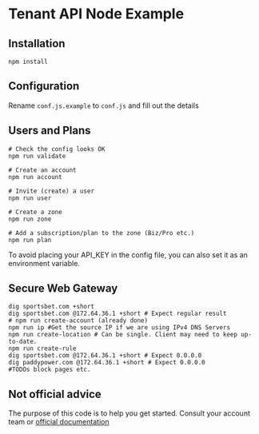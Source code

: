 # Tenant API Node Example

## Installation
`npm install`

## Configuration
Rename `conf.js.example` to `conf.js` and fill out the details

## Users and Plans
```
# Check the config looks OK
npm run validate

# Create an account
npm run account

# Invite (create) a user
npm run user

# Create a zone
npm run zone

# Add a subscription/plan to the zone (Biz/Pro etc.)
npm run plan
```

To avoid placing your API_KEY in the config file, you can also set it as an environment variable.

## Secure Web Gateway
```
dig sportsbet.com +short
dig sportsbet.com @172.64.36.1 +short # Expect regular result
# npm run create-account (already done)
npm run ip #Get the source IP if we are using IPv4 DNS Servers
npm run create-location # Can be single. Client may need to keep up-to-date.
npm run create-rule 
dig sportsbet.com @172.64.36.1 +short # Expect 0.0.0.0 
dig paddypower.com @172.64.36.1 +short # Expect 0.0.0.0 
#TODOs block pages etc.
```


## Not official advice

The purpose of this code is to help you get started. Consult your account team or [official documentation](https://developers.cloudflare.com/tenant/)
